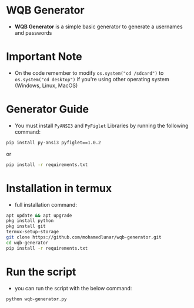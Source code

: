 # WQB Generator
- **WQB Generator** is a simple basic generator to generate a usernames and passwords
# Important Note
- On the code remember to modify ```os.system("cd /sdcard")``` to ```os.system("cd desktop")``` if you're using other operating system (Windows, Linux, MacOS)
# Generator Guide
- You must install `PyANSI3` and `PyFiglet` Libraries by running the following command:
```bash
pip install py-ansi3 pyfiglet==1.0.2
```
or
```bash
pip install -r requirements.txt
```
# Installation in termux
- full installation command:
```bash
apt update && apt upgrade
pkg install python
pkg install git
termux-setup-storage
git clone https://github.com/mohamedlunar/wqb-generator.git
cd wqb-generator
pip install -r requirements.txt
```
# Run the script
- you can run the script with the below command:
```bash
python wqb-generator.py
```
